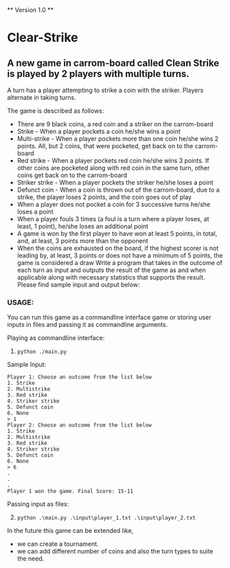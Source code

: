 ** Version 1.0 **
# Clear-Strike

## A new game in carrom-board called Clean Strike is played by 2 players with multiple turns. 

A turn has a player attempting to strike a coin with the striker. Players alternate in taking turns.

The game is described as follows:
* There are 9 black coins, a red coin and a striker on the carrom-board
* Strike - When a player pockets a coin he/she wins a point
* Multi-strike - When a player pockets more than one coin he/she wins 2 points. All, but 2
coins, that were pocketed, get back on to the carrom-board
* Red strike - When a player pockets red coin he/she wins 3 points. If other coins are
pocketed along with red coin in the same turn, other coins get back on to the
carrom-board
* Striker strike - When a player pockets the striker he/she loses a point
* Defunct coin - When a coin is thrown out of the carrom-board, due to a strike, the player
loses 2 points, and the coin goes out of play
* When a player does not pocket a coin for 3 successive turns he/she loses a point
* When a player fouls 3 times (a foul is a turn where a player loses, at least, 1 point),
he/she loses an additional point
* A game is won by the first player to have won at least 5 points, in total, and, at least, 3
points more than the opponent
* When the coins are exhausted on the board, if the highest scorer is not leading by, at
least, 3 points or does not have a minimum of 5 points, the game is considered a draw
Write a program that takes in the outcome of each turn as input and outputs the result of the
game as and when applicable along with necessary statistics that supports the result. Please
find sample input and output below:

### USAGE:

You can run this game as a commandline interface game or storing user inputs in files and passing it as commandline arguments.

Playing as commandline interface:
1. ``` python ./main.py ```

Sample Input:
```
Player 1: Choose an outcome from the list below
1. Strike
2. Multistrike
3. Red strike
4. Striker strike
5. Defunct coin
6. None
> 1
Player 2: Choose an outcome from the list below
1. Strike
2. Multistrike
3. Red strike
4. Striker strike
5. Defunct coin
6. None
> 6
.
.
.
Player 1 won the game. Final Score: 15-11
```

Passing input as files:

2. ``` python .\main.py .\input\player_1.txt .\input\player_2.txt ```

In the future this game can be extended like,
 * we can create a tournament.
 * we can add different number of coins and also the turn types to suite the need.

